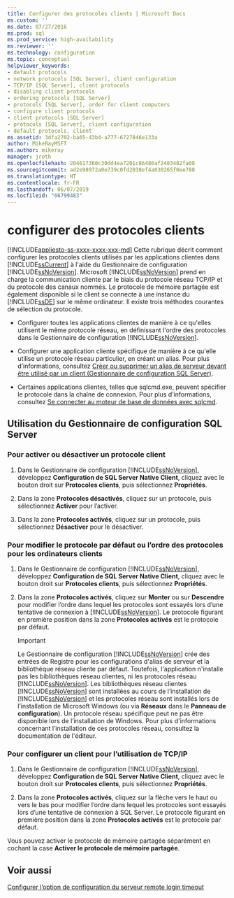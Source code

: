 ```yaml
---
title: Configurer des protocoles clients | Microsoft Docs
ms.custom: ''
ms.date: 07/27/2016
ms.prod: sql
ms.prod_service: high-availability
ms.reviewer: ''
ms.technology: configuration
ms.topic: conceptual
helpviewer_keywords:
- default protocols
- network protocols [SQL Server], client configuration
- TCP/IP [SQL Server], client protocols
- disabling client protocols
- ordering protocols [SQL Server]
- protocols [SQL Server], order for client computers
- configure client protocols
- client protocols [SQL Server]
- protocols [SQL Server], client configuration
- default protocols, client
ms.assetid: 3dfa2702-ba65-43b4-a777-6727846e133a
author: MikeRayMSFT
ms.author: mikeray
manager: jroth
ms.openlocfilehash: 204617360c30dd4ea7201c86486af2483482fa08
ms.sourcegitcommit: ad2e98972a0e739c0fd2038ef4a030265f0ee788
ms.translationtype: HT
ms.contentlocale: fr-FR
ms.lasthandoff: 06/07/2019
ms.locfileid: "66799483"
---
```

# <a name="configure-client-protocols"></a>configurer des protocoles clients
[!INCLUDE[appliesto-ss-xxxx-xxxx-xxx-md](../../includes/appliesto-ss-xxxx-xxxx-xxx-md.md)]
  Cette rubrique décrit comment configurer les protocoles clients utilisés par les applications clientes dans [!INCLUDE[ssCurrent](../../includes/sscurrent-md.md)] à l'aide du Gestionnaire de configuration [!INCLUDE[ssNoVersion](../../includes/ssnoversion-md.md)]. Microsoft [!INCLUDE[ssNoVersion](../../includes/ssnoversion-md.md)] prend en charge la communication cliente par le biais du protocole réseau TCP/IP et du protocole des canaux nommés. Le protocole de mémoire partagée est également disponible si le client se connecte à une instance du [!INCLUDE[ssDE](../../includes/ssde-md.md)] sur le même ordinateur. Il existe trois méthodes courantes de sélection du protocole.  
  
-   Configurer toutes les applications clientes de manière à ce qu'elles utilisent le même protocole réseau, en définissant l'ordre des protocoles dans le Gestionnaire de configuration [!INCLUDE[ssNoVersion](../../includes/ssnoversion-md.md)].  
  
-   Configurer une application cliente spécifique de manière à ce qu'elle utilise un protocole réseau particulier, en créant un alias. Pour plus d’informations, consultez [Créer ou supprimer un alias de serveur devant être utilisé par un client &#40;Gestionnaire de configuration SQL Server&#41;](../../database-engine/configure-windows/create-or-delete-a-server-alias-for-use-by-a-client.md).  
  
-   Certaines applications clientes, telles que sqlcmd.exe, peuvent spécifier le protocole dans la chaîne de connexion. Pour plus d’informations, consultez [Se connecter au moteur de base de données avec sqlcmd](../../relational-databases/scripting/sqlcmd-connect-to-the-database-engine.md).  
  
##  <a name="SSMSProcedure"></a> Utilisation du Gestionnaire de configuration SQL Server  
  
###  <a name="EnableDisable"></a> Pour activer ou désactiver un protocole client  
  
1.  Dans le Gestionnaire de configuration [!INCLUDE[ssNoVersion](../../includes/ssnoversion-md.md)], développez **Configuration de SQL Server Native Client**, cliquez avec le bouton droit sur **Protocoles clients**, puis sélectionnez **Propriétés**.  
  
2.  Dans la zone **Protocoles désactivés**, cliquez sur un protocole, puis sélectionnez **Activer** pour l’activer.  
  
3.  Dans la zone **Protocoles activés**, cliquez sur un protocole, puis sélectionnez **Désactiver** pour le désactiver.  
  
###  <a name="ChangeDefault"></a> Pour modifier le protocole par défaut ou l’ordre des protocoles pour les ordinateurs clients  
  
1.  Dans le Gestionnaire de configuration [!INCLUDE[ssNoVersion](../../includes/ssnoversion-md.md)], développez **Configuration de SQL Server Native Client**, cliquez avec le bouton droit sur **Protocoles clients**, puis sélectionnez **Propriétés**.  
  
2.  Dans la zone **Protocoles activés**, cliquez sur **Monter** ou sur **Descendre** pour modifier l’ordre dans lequel les protocoles sont essayés lors d’une tentative de connexion à [!INCLUDE[ssNoVersion](../../includes/ssnoversion-md.md)]. Le protocole figurant en première position dans la zone **Protocoles activés** est le protocole par défaut.  
  
    > [!IMPORTANT]  
    >  Le Gestionnaire de configuration [!INCLUDE[ssNoVersion](../../includes/ssnoversion-md.md)] crée des entrées de Registre pour les configurations d'alias de serveur et la bibliothèque réseau cliente par défaut. Toutefois, l'application n'installe pas les bibliothèques réseau clientes, ni les protocoles réseau [!INCLUDE[ssNoVersion](../../includes/ssnoversion-md.md)]. Les bibliothèques réseau clientes [!INCLUDE[ssNoVersion](../../includes/ssnoversion-md.md)] sont installées au cours de l’installation de [!INCLUDE[ssNoVersion](../../includes/ssnoversion-md.md)] et les protocoles réseau sont installés lors de l’installation de Microsoft Windows (ou via **Réseaux** dans le **Panneau de configuration**). Un protocole réseau spécifique peut ne pas être disponible lors de l’installation de Windows. Pour plus d'informations concernant l’installation de ces protocoles réseau, consultez la documentation de l'éditeur.  
  
###  <a name="Configure"></a> Pour configurer un client pour l’utilisation de TCP/IP  
  
1.  Dans le Gestionnaire de configuration [!INCLUDE[ssNoVersion](../../includes/ssnoversion-md.md)], développez **Configuration de SQL Server Native Client**, cliquez avec le bouton droit sur **Protocoles clients**, puis sélectionnez **Propriétés**.  
  
2.  Dans la zone **Protocoles activés**, cliquez sur la flèche vers le haut ou vers le bas pour modifier l’ordre dans lequel les protocoles sont essayés lors d’une tentative de connexion à SQL Server. Le protocole figurant en première position dans la zone **Protocoles activés** est le protocole par défaut.  
  
 Vous pouvez activer le protocole de mémoire partagée séparément en cochant la case **Activer le protocole de mémoire partagée**.  
  
## <a name="see-also"></a>Voir aussi  
 [Configurer l’option de configuration du serveur remote login timeout](../../database-engine/configure-windows/configure-the-remote-login-timeout-server-configuration-option.md)  
  
  
